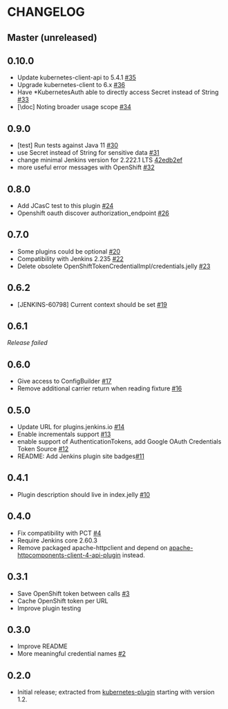 CHANGELOG
=========

Master (unreleased)
-----

0.10.0
-----
* Update kubernetes-client-api to 5.4.1 [#35](https://github.com/jenkinsci/kubernetes-credentials-plugin/pull/35)
* Upgrade kubernetes-client to 6.x [#36](https://github.com/jenkinsci/kubernetes-credentials-plugin/pull/36)
* Have *KubernetesAuth able to directly access Secret instead of String [#33](https://github.com/jenkinsci/kubernetes-credentials-plugin/pull/33)
* [\doc\] Noting broader usage scope [#34](https://github.com/jenkinsci/kubernetes-credentials-plugin/pull/34)

0.9.0
-----
* \[test\] Run tests against Java 11 [#30](https://github.com/jenkinsci/kubernetes-credentials-plugin/pull/30)
* use Secret instead of String for sensitive data [#31](https://github.com/jenkinsci/kubernetes-credentials-plugin/pull/31)
* change minimal Jenkins version for 2.222.1 LTS [42edb2ef](https://github.com/jenkinsci/kubernetes-credentials-plugin/commit/42edb2efffb1415f055975667f351f13ed8f4642)
* more useful error messages with OpenShift [#32](https://github.com/jenkinsci/kubernetes-credentials-plugin/pull/32)

0.8.0
-----
* Add JCasC test to this plugin [#24](https://github.com/jenkinsci/kubernetes-credentials-plugin/pull/24)
* Openshift oauth discover authorization_endpoint [#26](https://github.com/jenkinsci/kubernetes-credentials-plugin/pull/26)


0.7.0
-----
* Some plugins could be optional [#20](https://github.com/jenkinsci/kubernetes-credentials-plugin/pull/20)
* Compatibility with Jenkins 2.235 [#22](https://github.com/jenkinsci/kubernetes-credentials-plugin/pull/22)
* Delete obsolete OpenShiftTokenCredentialImpl/credentials.jelly [#23](https://github.com/jenkinsci/kubernetes-credentials-plugin/pull/23)


0.6.2
-----
* [JENKINS-60798] Current context should be set [#19](https://github.com/jenkinsci/kubernetes-credentials-plugin/pull/19)

0.6.1
-----
*Release failed*

0.6.0
-----
* Give access to ConfigBuilder [#17](https://github.com/jenkinsci/kubernetes-credentials-plugin/pull/17)
* Remove additional carrier return when reading fixture [#16](https://github.com/jenkinsci/kubernetes-credentials-plugin/pull/16)

0.5.0
-----
* Update URL for plugins.jenkins.io [#14](https://github.com/jenkinsci/kubernetes-credentials-plugin/pull/14)
* Enable incrementals support [#13](https://github.com/jenkinsci/kubernetes-credentials-plugin/pull/13)
* enable support of AuthenticationTokens, add Google OAuth Credentials Token Source [#12](https://github.com/jenkinsci/kubernetes-credentials-plugin/pull/12)
* README: Add Jenkins plugin site badges[#11](https://github.com/jenkinsci/kubernetes-credentials-plugin/pull/11)

0.4.1
-----
* Plugin description should live in index.jelly [#10](https://github.com/jenkinsci/kubernetes-credentials-plugin/pull/10)

0.4.0
-----
* Fix compatibility with PCT [#4](https://github.com/jenkinsci/kubernetes-credentials-plugin/pull/4)
* Require Jenkins core 2.60.3
* Remove packaged apache-httpclient and depend on [apache-httpcomponents-client-4-api-plugin](https://github.com/jenkinsci/apache-httpcomponents-client-4-api-plugin) instead.

0.3.1
-----
* Save OpenShift token between calls [#3](https://github.com/jenkinsci/kubernetes-credentials-plugin/pull/3)
* Cache OpenShift token per URL
* Improve plugin testing

0.3.0
-----
* Improve README
* More meaningful credential names [#2](https://github.com/jenkinsci/kubernetes-credentials-plugin/pull/2)


0.2.0
-----
* Initial release; extracted from [kubernetes-plugin](https://github.com/jenkinsci/kubernetes-plugin) starting with version 1.2.

